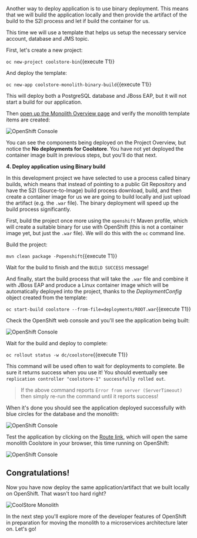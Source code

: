 Another way to deploy application is to use binary deployment. This means that we will build the application locally and then provide the artifact of the build to the S2I process and let if build the container for us.

This time we will use a template that helps us setup the necessary service account, database and JMS topic.

First, let's create a new project:

`oc new-project coolstore-bin`{{execute T1}}

And deploy the template:

`oc new-app coolstore-monolith-binary-build`{{execute T1}}

This will deploy both a PostgreSQL database and JBoss EAP, but it will not start a build for our application.

Then [open up the Monolith Overview page](https://[[HOST_SUBDOMAIN]]-8443-[[KATACODA_HOST]].environments.katacoda.com/console/project/coolstore-dev/)
and verify the monolith template items are created:

![OpenShift Console](/redhat-middleware-workshops/assets/moving-existing-apps/no-deployments.png)

You can see the components being deployed on the
Project Overview, but notice the **No deployments for Coolstore**. You have not yet deployed
the container image built in previous steps, but you'll do that next.


**4. Deploy application using Binary build**

In this development project we have selected to use a process called binary builds, which
means that instead of pointing to a public Git Repository and have the S2I (Source-to-Image) build process
download, build, and then create a container image for us we are going to build locally
and just upload the artifact (e.g. the `.war` file). The binary deployment will speed up
the build process significantly.

First, build the project once more using the `openshift` Maven profile, which will create a
suitable binary for use with OpenShift (this is not a container image yet, but just the `.war`
file). We will do this with the `oc` command line.

Build the project:

``mvn clean package -Popenshift``{{execute T1}}

Wait for the build to finish and the `BUILD SUCCESS` message!

And finally, start the build process that will take the `.war` file and combine it with JBoss
EAP and produce a Linux container image which will be automatically deployed into the project,
thanks to the *DeploymentConfig* object created from the template:

``oc start-build coolstore --from-file=deployments/ROOT.war``{{execute T1}}

Check the OpenShift web console and you'll see the application being built:

![OpenShift Console](/redhat-middleware-workshops/assets/moving-existing-apps/building.png)

Wait for the build and deploy to complete:

``oc rollout status -w dc/coolstore``{{execute T1}}

This command will be used often to wait for deployments to complete. Be sure it returns success when you use it!
You should eventually see `replication controller "coolstore-1" successfully rolled out`.

> If the above command reports `Error from server (ServerTimeout)` then simply re-run the command until it reports success!


When it's done you should see the application deployed successfully with blue circles for the
database and the monolith:

![OpenShift Console](/redhat-middleware-workshops/assets/moving-existing-apps/build-done.png)

Test the application by clicking on the [Route link](http://www-coolstore-dev.[[HOST_SUBDOMAIN]]-80-[[KATACODA_HOST]].environments.katacoda.com),
which will open the same monolith Coolstore in your browser, this time running on OpenShift:

![OpenShift Console](/redhat-middleware-workshops/assets/moving-existing-apps/route-link.png)

## Congratulations!

Now you have now deploy the same application/artifact that we built locally on OpenShift. That wasn't too hard right?

![CoolStore Monolith](/redhat-middleware-workshops/assets/moving-existing-apps/coolstore-web.png)

In the next step you'll explore more of the developer features of OpenShift in preparation for moving the
monolith to a microservices architecture later on. Let's go!








